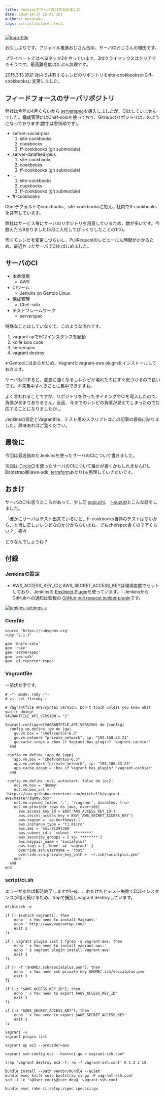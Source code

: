 ```yaml
---
title: JenkinsでサーバのCIを始めました
date: 2014-10-17 15:42 JST
authors: masutaka
tags: infrastructure, test, 
---
```

 [![logo-title](/images/2014/10/logo-title.png)](http://jenkins-ci.org/)

お久しぶりです。アジャイル推進おじさん改め、サーバCIおじさんの増田です。

プライベートではベヨネッタ2をやっています。3rdクライマックスはクリアできそうです。最高難易度はたぶん無理です。

2015.3.13 追記
社内で共有するレシピのリポジトリをsite-cookbooksからff-cookbooksに変更しました。

<!--more-->

## フィードフォースのサーバリポジトリ

弊社は今年の4月くらいから [serverspec](http://serverspec.org/)を導入しましたが、CIはしていませんでした。構成管理にはChef-soloを使っており、GitHubのリポジトリはこのようになっております(数字は参照順です)。

- server-social-plus
    1. site-cookbooks
    2. cookbooks
    3. ff-cookbooks (git submodule)
- server-datafeed-plus
    1. site-cookbooks
    2. cookbooks
    3. ff-cookbooks (git submodule)
- ... 
    1. site-cookbooks
    2. cookbooks
    3. ff-cookbooks (git submodule)
- ff-cookbooks

Chefデフォルトのcookbooks、site-cookbooksに加え、社内でff-cookbooksを共有しています。

弊社はサービス毎にサーバのリポジトリを用意しているため、数が多いです。今数えたら9ありました(3月に入社してびっくりしたことの1つ)。

怖くてレシピを変更しづらいし、PullRequestのレビューにも時間がかかるため、最近作ったサーバでCIをはじめました。

## サーバのCI
- 本番環境
  - AWS
- CIツール
  - Jenkins on Gentoo Linux
- 構成管理
  - Chef-solo
- テストフレームワーク
  - serverspec

特殊なことはしていなくて、このような流れです。

1. vagrant upでEC2インスタンスを起動
2. knife solo cook
3. serverspec
4. vagrant destroy

※ Gentooにはあらかじめ、Vagrantとvagrant-aws pluginをインストールしておきます。

サーバもCIすると、変更に強くなるしレシピが壊れたのにすぐ気づけるので良いです。本来集中すべきことに集中できますね。

よく言われることですが、リポジトリを作ったタイミングでCIを導入したので、負債があまりありません。反面、今までのレシピの負債が見えてしまったので対応することになりましたが。。

Jenkinsの設定とVagrantfile、テスト用のスクリプトはこの記事の最後に貼りました。興味あればご覧ください。

## 最後に

今回は最近始めたJenkinsを使ったサーバのCIについて書きました。

次回は [CircleCI](https://circleci.com/)を使ったサーバのCIについて誰かが書くかもしれません(?)。Bootstrap層(aws-sdk, [terraform](http://www.terraform.io/)あたり)も整理していきたいです。

## おまけ

サーバのCIも思うところがあって、少し前 [sugiuchi](http://tech.feedforce.jp/author/sugiuchi)、 [r-suzuki](http://tech.feedforce.jp/author/r-suzuki)とこんな話をしました。

「確かにサーバはテスト出来ているけど、ff-cookbooks自体のテストはないから、本当に正しいレシピなのか分からないよね。でもchefspec書くの？辛くない？」等々

どうなんでしょうね？

## 付録

### Jenkinsの設定
- AWS\_ACCESS\_KEY\_IDとAWS\_SECRET\_ACCESS\_KEYは環境変数でセットしており、Jenkinsの [EnvInject Plugin](https://wiki.jenkins-ci.org/display/JENKINS/EnvInject+Plugin)を使っています。- JenkinsからGitHubへの通知は鉄板の [GitHub pull request builder plugin](https://wiki.jenkins-ci.org/display/JENKINS/GitHub+pull+request+builder+plugin)です。

 [![jenkins-settings-s](/images/2014/10/jenkins-settings-s.png)](/images/2014/10/jenkins-settings.png)

### Gemfile

```
source 'https://rubygems.org'
ruby '2.1.3'

gem 'knife-solo'
gem 'rake'
gem 'serverspec'
gem 'aws-sdk'
gem 'ci_reporter_rspec'
```

### Vagrantfile

一部伏せ字です。

```
# -*- mode: ruby -*-
# vi: set ft=ruby :

# Vagrantfile API/syntax version. Don't touch unless you know what you're doing!
VAGRANTFILE_API_VERSION = "2"

Vagrant.configure(VAGRANTFILE_API_VERSION) do |config|
  config.vm.define :gw do |gw|
    gw.vm.box = "chef/centos-6.5"
    gw.vm.network "private_network", ip: "192.168.33.21"
    gw.cache.scope = :box if Vagrant.has_plugin? 'vagrant-cachier'
  end

 config.vm.define :app do |app|
    app.vm.box = "chef/centos-6.5"
    app.vm.network "private_network", ip: "192.168.33.23"
    app.cache.scope = :box if Vagrant.has_plugin? 'vagrant-cachier'
  end

 config.vm.define :ec2, autostart: false do |ec2|
    ec2.vm.box = 'dummy'
    ec2.vm.box_url = 'https://raw.githubusercontent.com/mitchellh/vagrant-aws/master/dummy.box'
    ec2.vm.synced_folder '.', '/vagrant', disabled: true
    ec2.vm.provider :aws do |aws, override|
      aws.access_key_id = ENV['AWS_ACCESS_KEY_ID']
      aws.secret_access_key = ENV['AWS_SECRET_ACCESS_KEY']
      aws.region = 'ap-northeast-1'
      aws.instance_type = 't1.micro'
      aws.ami = 'ami-81294380'
      aws.subnet_id = 'subnet- ********'
      aws.security_groups = ['sg- ********']
      aws.keypair_name = 'socialplus'
      aws.tags = { 'Name' => 'vagrant' }
      override.ssh.username = 'root'
      override.ssh.private_key_path = '~/.ssh/socialplus.pem'
    end
  end
end
```

### script/ci.sh

エラーがあれば即時終了しますが(-e)、これだけだとテスト失敗でEC2インスタンスが増え続けるため、trapで捕捉しvagrant destroyしています。

```
#!/bin/sh -e

if [! $(which vagrant)]; then
    echo ' x You need to install Vagrant:'
    echo ' http://www.vagrantup.com/'
    exit 1
fi

if ! vagrant plugin list | fgrep -q vagrant-aws; then
    echo ' x You need to install vagrant-aws:'
    echo ' $ vagrant plugin install vagrant-aws'
    exit 1
fi

if [! -f "$HOME/.ssh/socialplus.pem"]; then
    echo ' x You need ssh private key $HOME/.ssh/socialplus.pem'
    exit 1
fi

if [-z "$AWS_ACCESS_KEY_ID"]; then
    echo ' x You need to export $AWS_ACCESS_KEY_ID'
    exit 1
fi

if [-z "$AWS_SECRET_ACCESS_KEY"]; then
    echo ' x You need to export $AWS_SECRET_ACCESS_KEY'
    exit 1
fi

vagrant -v
vagrant plugin list

vagrant up ec2 --provider=aws

vagrant ssh-config ec2 --host=ci-gw > vagrant-ssh.conf

trap 'vagrant destroy ec2 -f; rm -f vagrant-ssh.conf' 0 1 2 3 15

bundle install --path vendor/bundle --quiet
bundle exec knife solo bootstrap ci-gw -F vagrant-ssh.conf
sed -i -e 's@User root$@User dev@' vagrant-ssh.conf

bundle exec rake ci:setup:rspec spec:ci:gw
```
